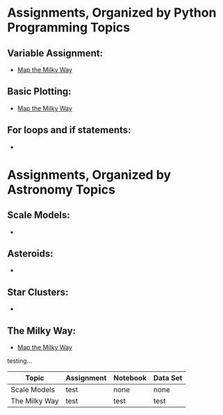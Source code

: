 # Assignments, Organized by Python Programming Topics

## Variable Assignment:
- [Map the Milky Way](https://www.kaggle.com/code/austinhinkel/plottingtutorial-mapthelocalmilkyway)

## Basic Plotting:
- [Map the Milky Way](https://www.kaggle.com/code/austinhinkel/plottingtutorial-mapthelocalmilkyway)

## For loops and if statements: 
-




     
     

# Assignments, Organized by Astronomy Topics

## Scale Models:
-

## Asteroids: 
- 

## Star Clusters:
- 

## The Milky Way:
- [Map the Milky Way](https://www.kaggle.com/code/austinhinkel/plottingtutorial-mapthelocalmilkyway)




testing...


| Topic | Assignment | Notebook | Data Set |
|-------|------------|----------|----------|
|Scale Models| test | none | none |
|The Milky Way| test |test|test|
